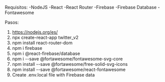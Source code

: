 Requisitos:
-NodeJS
-React
-React Router
-Firebase
-Firebase Database
-Fontawesome

Pasos:
1. https://nodejs.org/es/
2. npx create-react-app twitter_v2
3. npm install react-router-dom
4. npm i firebase
5. npm i @react-firebase/database
6. npm i --save @fortawesome/fontawesome-svg-core
7. npm install --save @fortawesome/free-solid-svg-icons
8. npm install --save @fortawesome/react-fontawesome
9. Create .env.local file with Firebase data
